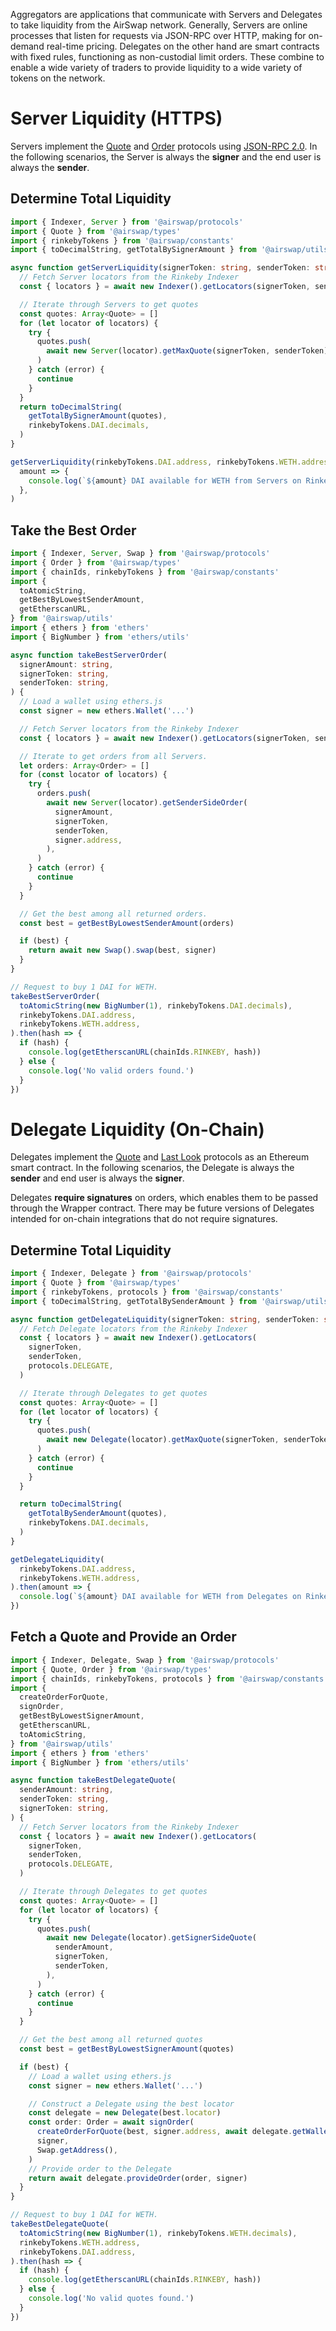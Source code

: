 Aggregators are applications that communicate with Servers and Delegates to take liquidity from the AirSwap network. Generally, Servers are online processes that listen for requests via JSON-RPC over HTTP, making for on-demand real-time pricing. Delegates on the other hand are smart contracts with fixed rules, functioning as non-custodial limit orders. These combine to enable a wide variety of traders to provide liquidity to a wide variety of tokens on the network.

# Server Liquidity (HTTPS)

Servers implement the [Quote](../protocols/quote.md) and [Order](../protocols/order.md) protocols using [JSON-RPC 2.0](http://www.jsonrpc.org/specification). In the following scenarios, the Server is always the **signer** and the end user is always the **sender**.

## Determine Total Liquidity

```TypeScript
import { Indexer, Server } from '@airswap/protocols'
import { Quote } from '@airswap/types'
import { rinkebyTokens } from '@airswap/constants'
import { toDecimalString, getTotalBySignerAmount } from '@airswap/utils'

async function getServerLiquidity(signerToken: string, senderToken: string) {
  // Fetch Server locators from the Rinkeby Indexer
  const { locators } = await new Indexer().getLocators(signerToken, senderToken)

  // Iterate through Servers to get quotes
  const quotes: Array<Quote> = []
  for (let locator of locators) {
    try {
      quotes.push(
        await new Server(locator).getMaxQuote(signerToken, senderToken),
      )
    } catch (error) {
      continue
    }
  }
  return toDecimalString(
    getTotalBySignerAmount(quotes),
    rinkebyTokens.DAI.decimals,
  )
}

getServerLiquidity(rinkebyTokens.DAI.address, rinkebyTokens.WETH.address).then(
  amount => {
    console.log(`${amount} DAI available for WETH from Servers on Rinkeby.`)
  },
)
```

## Take the Best Order

```TypeScript
import { Indexer, Server, Swap } from '@airswap/protocols'
import { Order } from '@airswap/types'
import { chainIds, rinkebyTokens } from '@airswap/constants'
import {
  toAtomicString,
  getBestByLowestSenderAmount,
  getEtherscanURL,
} from '@airswap/utils'
import { ethers } from 'ethers'
import { BigNumber } from 'ethers/utils'

async function takeBestServerOrder(
  signerAmount: string,
  signerToken: string,
  senderToken: string,
) {
  // Load a wallet using ethers.js
  const signer = new ethers.Wallet('...')

  // Fetch Server locators from the Rinkeby Indexer
  const { locators } = await new Indexer().getLocators(signerToken, senderToken)

  // Iterate to get orders from all Servers.
  let orders: Array<Order> = []
  for (const locator of locators) {
    try {
      orders.push(
        await new Server(locator).getSenderSideOrder(
          signerAmount,
          signerToken,
          senderToken,
          signer.address,
        ),
      )
    } catch (error) {
      continue
    }
  }

  // Get the best among all returned orders.
  const best = getBestByLowestSenderAmount(orders)

  if (best) {
    return await new Swap().swap(best, signer)
  }
}

// Request to buy 1 DAI for WETH.
takeBestServerOrder(
  toAtomicString(new BigNumber(1), rinkebyTokens.DAI.decimals),
  rinkebyTokens.DAI.address,
  rinkebyTokens.WETH.address,
).then(hash => {
  if (hash) {
    console.log(getEtherscanURL(chainIds.RINKEBY, hash))
  } else {
    console.log('No valid orders found.')
  }
})
```

# Delegate Liquidity (On-Chain)

Delegates implement the [Quote](../protocols/quote.md) and [Last Look](../protocols/last-look.md) protocols as an Ethereum smart contract. In the following scenarios, the Delegate is always the **sender** and end user is always the **signer**.

Delegates **require signatures** on orders, which enables them to be passed through the Wrapper contract. There may be future versions of Delegates intended for on-chain integrations that do not require signatures.

## Determine Total Liquidity

```TypeScript
import { Indexer, Delegate } from '@airswap/protocols'
import { Quote } from '@airswap/types'
import { rinkebyTokens, protocols } from '@airswap/constants'
import { toDecimalString, getTotalBySenderAmount } from '@airswap/utils'

async function getDelegateLiquidity(signerToken: string, senderToken: string) {
  // Fetch Delegate locators from the Rinkeby Indexer
  const { locators } = await new Indexer().getLocators(
    signerToken,
    senderToken,
    protocols.DELEGATE,
  )

  // Iterate through Delegates to get quotes
  const quotes: Array<Quote> = []
  for (let locator of locators) {
    try {
      quotes.push(
        await new Delegate(locator).getMaxQuote(signerToken, senderToken),
      )
    } catch (error) {
      continue
    }
  }

  return toDecimalString(
    getTotalBySenderAmount(quotes),
    rinkebyTokens.DAI.decimals,
  )
}

getDelegateLiquidity(
  rinkebyTokens.DAI.address,
  rinkebyTokens.WETH.address,
).then(amount => {
  console.log(`${amount} DAI available for WETH from Delegates on Rinkeby.`)
})
```

## Fetch a Quote and Provide an Order

```TypeScript
import { Indexer, Delegate, Swap } from '@airswap/protocols'
import { Quote, Order } from '@airswap/types'
import { chainIds, rinkebyTokens, protocols } from '@airswap/constants'
import {
  createOrderForQuote,
  signOrder,
  getBestByLowestSignerAmount,
  getEtherscanURL,
  toAtomicString,
} from '@airswap/utils'
import { ethers } from 'ethers'
import { BigNumber } from 'ethers/utils'

async function takeBestDelegateQuote(
  senderAmount: string,
  senderToken: string,
  signerToken: string,
) {
  // Fetch Server locators from the Rinkeby Indexer
  const { locators } = await new Indexer().getLocators(
    signerToken,
    senderToken,
    protocols.DELEGATE,
  )

  // Iterate through Delegates to get quotes
  const quotes: Array<Quote> = []
  for (let locator of locators) {
    try {
      quotes.push(
        await new Delegate(locator).getSignerSideQuote(
          senderAmount,
          signerToken,
          senderToken,
        ),
      )
    } catch (error) {
      continue
    }
  }

  // Get the best among all returned quotes
  const best = getBestByLowestSignerAmount(quotes)

  if (best) {
    // Load a wallet using ethers.js
    const signer = new ethers.Wallet('...')

    // Construct a Delegate using the best locator
    const delegate = new Delegate(best.locator)
    const order: Order = await signOrder(
      createOrderForQuote(best, signer.address, await delegate.getWallet()),
      signer,
      Swap.getAddress(),
    )
    // Provide order to the Delegate
    return await delegate.provideOrder(order, signer)
  }
}

// Request to buy 1 DAI for WETH.
takeBestDelegateQuote(
  toAtomicString(new BigNumber(1), rinkebyTokens.WETH.decimals),
  rinkebyTokens.WETH.address,
  rinkebyTokens.DAI.address,
).then(hash => {
  if (hash) {
    console.log(getEtherscanURL(chainIds.RINKEBY, hash))
  } else {
    console.log('No valid quotes found.')
  }
})
```
